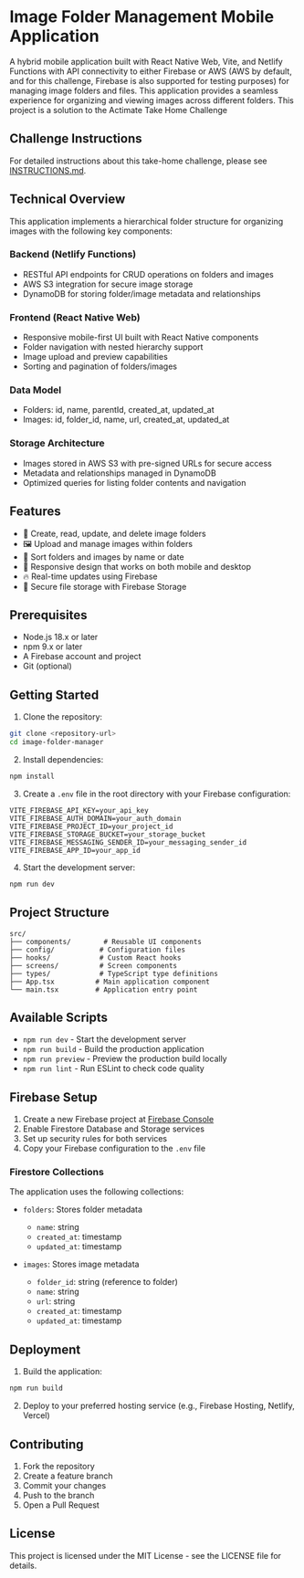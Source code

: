 # Image Folder Management Mobile Application

A hybrid mobile application built with React Native Web, Vite, and Netlify Functions with API connectivity to either Firebase or AWS (AWS by default, and for this challenge, Firebase is also supported for testing purposes) for managing image folders and files. This application provides a seamless experience for organizing and viewing images across different folders. This project is a solution to the Actimate Take Home Challenge

## Challenge Instructions

For detailed instructions about this take-home challenge, please see [INSTRUCTIONS.md](INSTRUCTIONS.md).

## Technical Overview

This application implements a hierarchical folder structure for organizing images with the following key components:

### Backend (Netlify Functions)
- RESTful API endpoints for CRUD operations on folders and images
- AWS S3 integration for secure image storage
- DynamoDB for storing folder/image metadata and relationships

### Frontend (React Native Web)
- Responsive mobile-first UI built with React Native components
- Folder navigation with nested hierarchy support
- Image upload and preview capabilities
- Sorting and pagination of folders/images

### Data Model
- Folders: id, name, parentId, created_at, updated_at
- Images: id, folder_id, name, url, created_at, updated_at

### Storage Architecture
- Images stored in AWS S3 with pre-signed URLs for secure access
- Metadata and relationships managed in DynamoDB
- Optimized queries for listing folder contents and navigation


## Features

- 📁 Create, read, update, and delete image folders
- 🖼️ Upload and manage images within folders
- 🔄 Sort folders and images by name or date
- 📱 Responsive design that works on both mobile and desktop
- 🔥 Real-time updates using Firebase
- 💾 Secure file storage with Firebase Storage

## Prerequisites

- Node.js 18.x or later
- npm 9.x or later
- A Firebase account and project
- Git (optional)

## Getting Started

1. Clone the repository:
```bash
git clone <repository-url>
cd image-folder-manager
```

2. Install dependencies:
```bash
npm install
```

3. Create a `.env` file in the root directory with your Firebase configuration:
```env
VITE_FIREBASE_API_KEY=your_api_key
VITE_FIREBASE_AUTH_DOMAIN=your_auth_domain
VITE_FIREBASE_PROJECT_ID=your_project_id
VITE_FIREBASE_STORAGE_BUCKET=your_storage_bucket
VITE_FIREBASE_MESSAGING_SENDER_ID=your_messaging_sender_id
VITE_FIREBASE_APP_ID=your_app_id
```

4. Start the development server:
```bash
npm run dev
```

## Project Structure

```
src/
├── components/        # Reusable UI components
├── config/           # Configuration files
├── hooks/            # Custom React hooks
├── screens/          # Screen components
├── types/            # TypeScript type definitions
├── App.tsx          # Main application component
└── main.tsx         # Application entry point
```

## Available Scripts

- `npm run dev` - Start the development server
- `npm run build` - Build the production application
- `npm run preview` - Preview the production build locally
- `npm run lint` - Run ESLint to check code quality

## Firebase Setup

1. Create a new Firebase project at [Firebase Console](https://console.firebase.google.com)
2. Enable Firestore Database and Storage services
3. Set up security rules for both services
4. Copy your Firebase configuration to the `.env` file

### Firestore Collections

The application uses the following collections:

- `folders`: Stores folder metadata
  - `name`: string
  - `created_at`: timestamp
  - `updated_at`: timestamp

- `images`: Stores image metadata
  - `folder_id`: string (reference to folder)
  - `name`: string
  - `url`: string
  - `created_at`: timestamp
  - `updated_at`: timestamp

## Deployment

1. Build the application:
```bash
npm run build
```

2. Deploy to your preferred hosting service (e.g., Firebase Hosting, Netlify, Vercel)

## Contributing

1. Fork the repository
2. Create a feature branch
3. Commit your changes
4. Push to the branch
5. Open a Pull Request

## License

This project is licensed under the MIT License - see the LICENSE file for details.
